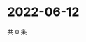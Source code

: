 # 2022-06-12

共 0 条

<!-- BEGIN WEIBO -->
<!-- 最后更新时间 Sun Jun 12 2022 18:16:05 GMT+0800 (China Standard Time) -->

<!-- END WEIBO -->
